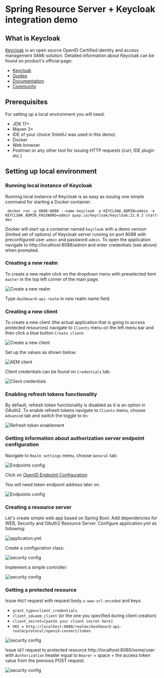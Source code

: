 # Spring Resource Server + Keycloak integration demo

## What is Keycloak

[Keycloak](https://www.keycloak.org/) is an open source OpenID Certified identity and access
management (IAM) solution.
Detailed information about Keycloak can be found on product's official page:

* [Keycloak](https://www.keycloak.org/)
* [Guides](https://www.keycloak.org/guides)
* [Documentation](https://www.keycloak.org/documentation)
* [Community](https://www.keycloak.org/community)

## Prerequisites

For setting up a local environment you will need:

* JDK 17+
* Maven 3+
* IDE of your choice (IntelliJ was used in this demo)
* Docker
* Web browser
* Postman or any other tool for issuing HTTP requests (curl, IDE plugin etc.)

## Setting up local environment

### Running local instance of Keycloak

Running local instance of Keycloak is as easy as issuing one simple command for starting a Docker
container:

```shell
 docker run -p 8088:8080 --name keycloak -e KEYCLOAK_ADMIN=admin -e KEYCLOAK_ADMIN_PASSWORD=admin quay.io/keycloak/keycloak:21.0.2 start-dev
```

Docker will start up a container named `keycloak` with a demo version (limited set of options) of
Keycloak server running on port 8088 with preconfigured user `admin` and password `admin`.
To open the application navigate to http://localhost:8088/admin and enter credentials (see above)
when prompted.

### Creating a new realm

To create a new realm click on the dropdown menu with preselected item `master` in the top left
corner of the main page.

![Create a new realm](images%2FKeycloak_00_Create_a_new_realm.jpg)

Type `dashboard-api-realm` in new realm name field.

### Creating a new client

To create a new client (the actual application that is going to access protected resources) navigate
to `Clients` menu on the left menu bar and then click a blue button `Create client`.

![Create a new client](images%2FKeycloak_01_Create_a_new_client.jpg)

Set up the values as shown below:

![AEM client](images%2FKeycloak_02_AEM_Client.jpg)

Client credentials can be found on `Credentials` tab:

![Client credentials](images%2FKeycloak_03_AEM_client_credentials.jpg)

### Enabling refresh tokens functionality

By default, refresh token functionality is disabled as it is an option in OAuth2. To enable refresh
tokens navigate to `Clients` menu, choose `Advanced` tab and switch the toggle to `On`:

![Refresh token enablement](images%2FKeycloak_04_Clients_menu_-_Advanced_tab_-_Refresh_token_option.jpg)

### Getting information about authorization server endpoint configuration

Navigate to `Realm settings` menu, choose `General` tab:

![Endpoints config](images%2FKeycloak_05_realm_settings_link.jpg)

Click
on [OpenID Endpoint Configuration](http://localhost:8088/realms/dashboard-api-realm/.well-known/openid-configuration)

You will need token endpoint address later on.

![Endpoints config](images%2FKeycloak_06_well_known_openid_configuration.jpg)

### Creating a resource server

Let's create simple web app based on Spring Boot. Add dependencies for WEB, Security and OAuth2
Resource Server. Configure application.yml as following:

![application.yml](images%2FKeycloak_07_application.yml.jpg)

Create a configuration class:

![security config](images%2FKeycloak_08_SecurityConfig_class.jpg)

Implement a simple controller:

![security config](images%2FKeycloak_09_SomeController_class.jpg)

### Getting a protected resource

Issue `POST` request with request body `x-www-url-encoded` and keys:

* `grant_type=client_credentials`
* `client_id=aem_client`    (or the one you specified during client creation)
* `client_secret=[paste your client secret here]`
* `URI = http://localhost:8088/realms/dashboard-api-realm/protocol/openid-connect/token`

![security config](images%2FKeycloak_10_Get_new_access_token.jpg)

Issue `GET` request to protected resource http://localhost:8080/some/user with `Authorization`
header equal to `Bearer` + space + the access token value from the previous POST request.

![security config](images%2FKeycloak_11_Call_resource_server.jpg)
